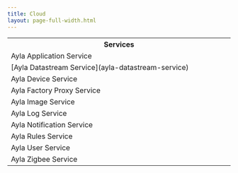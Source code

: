 ```yaml
---
title: Cloud
layout: page-full-width.html
---
```


<table style="width: 100%;">
<tr>
<th style="width:50%;">Services</th>
</tr>
<tr>
<td class="under-construction">Ayla Application Service</td>
</tr>
<tr>
<td>[Ayla Datastream Service](ayla-datastream-service)</td>
</tr>
<tr>
<td class="under-construction">Ayla Device Service</td>
</tr>
<tr>
<td class="under-construction">Ayla Factory Proxy Service</td>
</tr>
<tr>
<td class="under-construction">Ayla Image Service</td>
</tr>
<tr>
<td class="under-construction">Ayla Log Service</td>
</tr>
<tr>
<td class="under-construction">Ayla Notification Service</td>
</tr>
<tr>
<td class="under-construction">Ayla Rules Service</td>
</tr>
<tr>
<td class="under-construction">Ayla User Service</td>
</tr>
<tr>
<td class="under-construction">Ayla Zigbee Service</td>
</tr>
</table>
